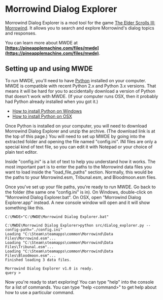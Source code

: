 # Morrowind Dialog Explorer

Morrowind Dialog Explorer is a mod tool for the game
[The Elder Scrolls III: Morrowind](https://en.wikipedia.org/wiki/The_Elder_Scrolls_III:_Morrowind).
It allows you to search and explore Morrowind's dialog topics
and responses.

You can learn more about MWDE at
**[https://pineapplemachine.com/files/mwde](https://pineapplemachine.com/files/mwde)**.

## Setting up and using MWDE
To run MWDE, you'll need to have <a href="https://www.python.org/">Python</a>
installed on your computer.
MWDE is compatible with recent Python 2.x and Python 3.x
versions. That means it will be hard for you to
accidentally download a version of Python that doesn't
work with MWDE.
(If your computer runs OSX, then it probably
had Python already installed when you got it.)

- <a href="https://docs.python.org/3/using/windows.html">How to install Python on Windows</a></li>
- <a href="https://docs.python.org/3/using/mac.html">How to install Python on OSX</a></li>

Once Python is installed on your computer, you will need
to download Morrowind Dialog Explorer and unzip the
archive. (The download link is at the top of this page.)
You will need to set up MWDE by going into the extracted
folder and opening the file named "config.ini".
INI files are only a special kind of text file, so you
can edit it with Notepad or your choice of plain text
editor.

Inside "config.ini" is a lot of text to help you understand
how it works. The most important part is to enter the
paths to the Morrowind data files you want to load inside
the "load_file_paths" section.
Normally, this would be the paths to your Morrowind.esm,
Tribunal.esm, and Bloodmoon.esm files.

Once you've set up your file paths, you're ready to run
MWDE. Go back to the folder (the same one "config.ini" is in).
On Windows, double-click on "Morrowind Dialog Explorer.bat".
On OSX, open "Morrowind Dialog Explorer.app" instead.
A new console window will open and it will show something
like this.

```
C:\MWDE>"C:\MWDE\Morrowind Dialog Explorer.bat"

C:\MWDE\Morrowind Dialog Explorer>python src/dialog_explorer.py --config-path="./config.ini"
Loading "C:\Steam\steamapps\common\Morrowind\Data Files\Morrowind.esm"...
Loading "C:\Steam\steamapps\common\Morrowind\Data Files\Tribunal.esm"...
Loading "C:\Steam\steamapps\common\Morrowind\Data Files\Bloodmoon.esm"...
Finished loading 3 data files.

Morrowind Dialog Explorer v1.0 is ready.
query >
```

Now you're ready to start exploring!
You can type "help" into the console for a list of commands.
You can type "help &lt;command&gt;" to get help about how
to use a particular command.
